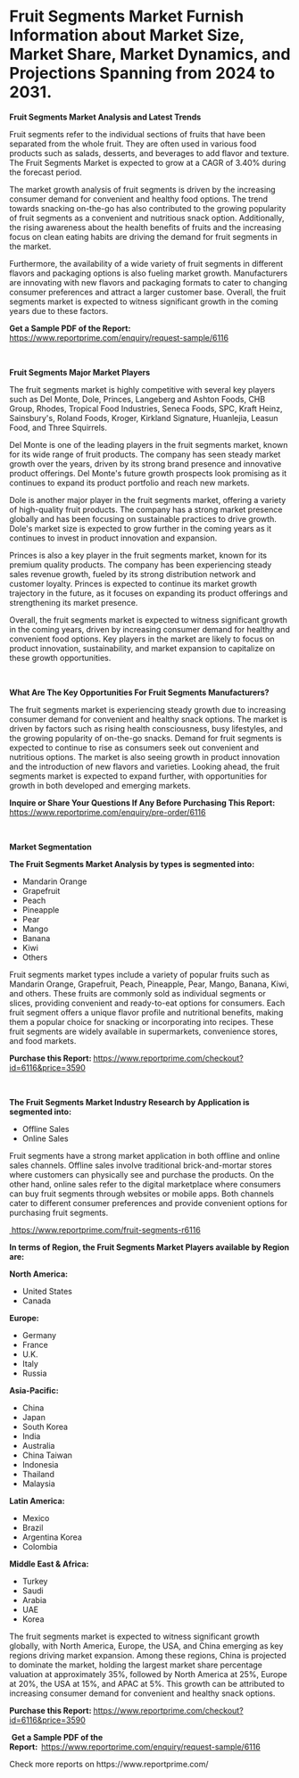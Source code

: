 <p><h1>Fruit Segments Market Furnish Information about Market Size, Market Share, Market Dynamics, and Projections Spanning from 2024 to 2031.</h1></p><p><strong>Fruit Segments Market Analysis and Latest Trends</strong></p>
<p><p>Fruit segments refer to the individual sections of fruits that have been separated from the whole fruit. They are often used in various food products such as salads, desserts, and beverages to add flavor and texture. The Fruit Segments Market is expected to grow at a CAGR of 3.40% during the forecast period. </p><p>The market growth analysis of fruit segments is driven by the increasing consumer demand for convenient and healthy food options. The trend towards snacking on-the-go has also contributed to the growing popularity of fruit segments as a convenient and nutritious snack option. Additionally, the rising awareness about the health benefits of fruits and the increasing focus on clean eating habits are driving the demand for fruit segments in the market.</p><p>Furthermore, the availability of a wide variety of fruit segments in different flavors and packaging options is also fueling market growth. Manufacturers are innovating with new flavors and packaging formats to cater to changing consumer preferences and attract a larger customer base. Overall, the fruit segments market is expected to witness significant growth in the coming years due to these factors.</p></p>
<p><strong>Get a Sample PDF of the Report:&nbsp;</strong> <a href="https://www.reportprime.com/enquiry/request-sample/6116">https://www.reportprime.com/enquiry/request-sample/6116</a></p>
<p>&nbsp;</p>
<p><strong>Fruit Segments Major Market Players</strong></p>
<p><p>The fruit segments market is highly competitive with several key players such as Del Monte, Dole, Princes, Langeberg and Ashton Foods, CHB Group, Rhodes, Tropical Food Industries, Seneca Foods, SPC, Kraft Heinz, Sainsbury's, Roland Foods, Kroger, Kirkland Signature, Huanlejia, Leasun Food, and Three Squirrels. </p><p>Del Monte is one of the leading players in the fruit segments market, known for its wide range of fruit products. The company has seen steady market growth over the years, driven by its strong brand presence and innovative product offerings. Del Monte's future growth prospects look promising as it continues to expand its product portfolio and reach new markets.</p><p>Dole is another major player in the fruit segments market, offering a variety of high-quality fruit products. The company has a strong market presence globally and has been focusing on sustainable practices to drive growth. Dole's market size is expected to grow further in the coming years as it continues to invest in product innovation and expansion.</p><p>Princes is also a key player in the fruit segments market, known for its premium quality products. The company has been experiencing steady sales revenue growth, fueled by its strong distribution network and customer loyalty. Princes is expected to continue its market growth trajectory in the future, as it focuses on expanding its product offerings and strengthening its market presence.</p><p>Overall, the fruit segments market is expected to witness significant growth in the coming years, driven by increasing consumer demand for healthy and convenient food options. Key players in the market are likely to focus on product innovation, sustainability, and market expansion to capitalize on these growth opportunities.</p></p>
<p>&nbsp;</p>
<p><strong>What Are The Key Opportunities For Fruit Segments Manufacturers?</strong></p>
<p><p>The fruit segments market is experiencing steady growth due to increasing consumer demand for convenient and healthy snack options. The market is driven by factors such as rising health consciousness, busy lifestyles, and the growing popularity of on-the-go snacks. Demand for fruit segments is expected to continue to rise as consumers seek out convenient and nutritious options. The market is also seeing growth in product innovation and the introduction of new flavors and varieties. Looking ahead, the fruit segments market is expected to expand further, with opportunities for growth in both developed and emerging markets.</p></p>
<p><strong>Inquire or Share Your Questions If Any Before Purchasing This Report:</strong> <a href="https://www.reportprime.com/enquiry/pre-order/6116">https://www.reportprime.com/enquiry/pre-order/6116</a></p>
<p>&nbsp;</p>
<p><strong>Market Segmentation</strong></p>
<p><strong>The Fruit Segments Market Analysis by types is segmented into:</strong></p>
<p><ul><li>Mandarin Orange</li><li>Grapefruit</li><li>Peach</li><li>Pineapple</li><li>Pear</li><li>Mango</li><li>Banana</li><li>Kiwi</li><li>Others</li></ul></p>
<p><p>Fruit segments market types include a variety of popular fruits such as Mandarin Orange, Grapefruit, Peach, Pineapple, Pear, Mango, Banana, Kiwi, and others. These fruits are commonly sold as individual segments or slices, providing convenient and ready-to-eat options for consumers. Each fruit segment offers a unique flavor profile and nutritional benefits, making them a popular choice for snacking or incorporating into recipes. These fruit segments are widely available in supermarkets, convenience stores, and food markets.</p></p>
<p><strong>Purchase this Report:&nbsp;</strong><a href="https://www.reportprime.com/checkout?id=6116&price=3590">https://www.reportprime.com/checkout?id=6116&price=3590</a></p>
<p>&nbsp;</p>
<p><strong>The Fruit Segments Market Industry Research by Application is segmented into:</strong></p>
<p><ul><li>Offline Sales</li><li>Online Sales</li></ul></p>
<p><p>Fruit segments have a strong market application in both offline and online sales channels. Offline sales involve traditional brick-and-mortar stores where customers can physically see and purchase the products. On the other hand, online sales refer to the digital marketplace where consumers can buy fruit segments through websites or mobile apps. Both channels cater to different consumer preferences and provide convenient options for purchasing fruit segments.</p></p>
<p><a href="https://www.reportprime.com/fruit-segments-r6116">&nbsp;https://www.reportprime.com/fruit-segments-r6116</a></p>
<p><strong>In terms of Region, the Fruit Segments Market Players available by Region are:</strong></p>
<p>
    <p> <strong> North America: </strong>
        <ul>
            <li>United States</li>
            <li>Canada</li>
        </ul>
        </p> 
    <p> <strong> Europe: </strong>
        <ul>
            <li>Germany</li>
            <li>France</li>
            <li>U.K.</li>
            <li>Italy</li>
            <li>Russia</li>
        </ul>
        </p> 
    <p> <strong> Asia-Pacific: </strong>
        <ul>
            <li>China</li>
            <li>Japan</li>
            <li>South Korea</li>
            <li>India</li>
            <li>Australia</li>
            <li>China Taiwan</li>
            <li>Indonesia</li>
            <li>Thailand</li>
            <li>Malaysia</li>
        </ul>
        </p> 
    <p> <strong> Latin America: </strong>
        <ul>
            <li>Mexico</li>
            <li>Brazil</li>
            <li>Argentina Korea</li>
            <li>Colombia</li>
        </ul>
        </p> 
    <p> <strong> Middle East & Africa: </strong>
        <ul>
            <li>Turkey</li>
            <li>Saudi</li>
            <li>Arabia</li>
            <li>UAE</li>
            <li>Korea</li>
        </ul>
    </p>
    </p>
<p><p>The fruit segments market is expected to witness significant growth globally, with North America, Europe, the USA, and China emerging as key regions driving market expansion. Among these regions, China is projected to dominate the market, holding the largest market share percentage valuation at approximately 35%, followed by North America at 25%, Europe at 20%, the USA at 15%, and APAC at 5%. This growth can be attributed to increasing consumer demand for convenient and healthy snack options.</p></p>
<p><strong>Purchase this Report: </strong><a href="https://www.reportprime.com/checkout?id=6116&price=3590">https://www.reportprime.com/checkout?id=6116&price=3590</a></p>
<p>&nbsp;<strong>Get a Sample PDF of the Report:&nbsp;&nbsp;</strong><a href="https://www.reportprime.com/enquiry/request-sample/6116">https://www.reportprime.com/enquiry/request-sample/6116</a></p>
<p><strong></strong></p>
<p>Check more reports on https://www.reportprime.com/</p>